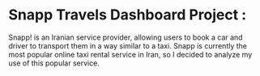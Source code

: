 #  Snapp Travels Dashboard Project : 

Snapp! is an Iranian service provider, allowing users to book a car and driver to transport them in a way similar to a taxi. Snapp is currently the most popular online taxi rental service in Iran, so I decided to analyze my use of this popular service.



